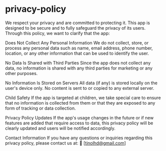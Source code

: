 # privacy-policy

We respect your privacy and are committed to protecting it. This app is designed to be secure and to fully safeguard the privacy of its users. Through this policy, we want to clarify that the app:

Does Not Collect Any Personal Information
We do not collect, store, or process any personal data such as name, email address, phone number, location, or any other information that can be used to identify the user.

No Data Is Shared with Third Parties
Since the app does not collect any data, no information is shared with any third parties for marketing or any other purposes.

No Information Is Stored on Servers
All data (if any) is stored locally on the user's device only. No content is sent to or copied to any external server.

Child Safety
If the app is targeted at children, we take special care to ensure that no information is collected from them or that they are exposed to any form of tracking or data collection.

Privacy Policy Updates
If the app's usage changes in the future or if new features are added that require access to data, this privacy policy will be clearly updated and users will be notified accordingly.

Contact Information
If you have any questions or inquiries regarding this privacy policy, please contact us at:
📧 [tinolhd@gmail.com]

